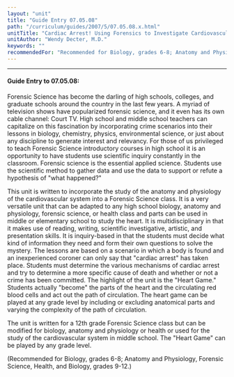 ```yaml
---
layout: "unit"
title: "Guide Entry 07.05.08"
path: "/curriculum/guides/2007/5/07.05.08.x.html"
unitTitle: "Cardiac Arrest! Using Forensics to Investigate Cardiovascular Anatomy and Function"
unitAuthor: "Wendy Decter, M.D."
keywords: ""
recommendedFor: "Recommended for Biology, grades 6-8; Anatomy and Physiology, Forensic Science, Health, and Biology, grades 9-12."
---
```

<body>
<hr/>
 <h4>
  Guide Entry to 07.05.08:
 </h4>
 <p>
  Forensic Science has become the darling of high schools, colleges, and graduate schools around the country in the last few years. A myriad of television shows have popularized forensic science, and it even has its own cable channel: Court TV. High school and middle school teachers can capitalize on this fascination by incorporating crime scenarios into their lessons in biology, chemistry, physics, environmental science, or just about any discipline to generate interest and relevancy. For those of us privileged to teach Forensic Science introductory courses in high school it is an opportunity to have students use scientific inquiry constantly in the classroom. Forensic science is the essential applied science. Students use the scientific method to gather data and use the data to support or refute a hypothesis of "what happened?"
 </p>
<p>
  This unit is written to incorporate the study of the anatomy and physiology of the cardiovascular system into a Forensic Science class. It is a very versatile unit that can be adapted to any high school biology, anatomy and physiology, forensic science, or health class and parts can be used in middle or elementary school to study the heart. It is multidisciplinary in that it makes use of reading, writing, scientific investigative, artistic, and presentation skills. It is inquiry-based in that the students must decide what kind of information they need and form their own questions to solve the mystery. The lessons are based on a scenario in which a body is found and an inexperienced coroner can only say that "cardiac arrest" has taken place. Students must determine the various mechanisms of cardiac arrest and try to determine a more specific cause of death and whether or not a crime has been committed. The highlight of the unit is the "Heart Game." Students actually "become" the parts of the heart and the circulating red blood cells and act out the path of circulation. The heart game can be played at any grade level by including or excluding anatomical parts and varying the complexity of the path of circulation.
 </p>
<p>
  The unit is written for a 12th grade Forensic Science class but can be modified for biology, anatomy and physiology or health or used for the study of the cardiovascular system in middle school. The "Heart Game" can be played by any grade level.
 </p>
<p>
  (Recommended for Biology, grades 6-8; Anatomy and Physiology, Forensic Science, Health, and Biology, grades 9-12.)
 </p>

</body>